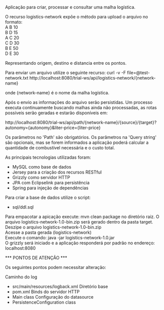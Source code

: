 Aplicação para criar, processar e consultar uma malha logística.

O recurso logistics-network expõe o método para upload o arquivo no formato: <br/>
A B 10 <br/>
B D 15 <br/>
A C 20 <br/>
C D 30 <br/>
B E 50 <br/>
D E 30 <br/>

Representando origem, destino e distancia entre os pontos.

Para enviar um arquivo utilize o seguinte recurso:
curl -v -F file=@test-network.txt http://localhost:8080/trial-ws/api/logistics-network/{network-name}

onde {network-name} é o nome da malha logística.

Após o envio as informações do arquivo serão persistidas.
Um processo executa continuamente buscando malhas ainda não processadas, as rotas possíveis serão geradas e estarão disponíveis em:

http://localhost:8080/trial-ws/api/path/{network-name}/{source}/{target}?autonomy={autonomy}&liter-price={liter-price}

Os parâmetros no 'Path' são obrigatórios.
Os parâmetros na 'Query string' são opcionais, mas se forem informados a aplicação poderá calcular a quantidade de combustível necessária e o custo total.

As principais tecnologias utilizadas foram:
- MySQL como base de dados
- Jersey para a criação dos recursos RESTful
- Grizzly como servidor HTTP
- JPA com Eclipselink para persistência
- Spring para injeção de dependências

Para criar a base de dados utilize o script:
- sql/ddl.sql

Para empacotar a apicação execute:
mvn clean package no diretório raiz. O arquivo logistics-network-1.0-bin.zip será gerado dentro da pasta target. <br/>
Deszipe o arquivo logistics-network-1.0-bin.zip <br/>
Acesse a pasta gerada (logistics-network) <br/>
Execute o comando: java -jar logistics-network-1.0.jar <br/>
O grizzly será iniciado e a aplicação responderá por padrão no endereço: localhost:8080

*** PONTOS DE ATENÇÃO ***

Os seguintes pontos podem necessitar alteração:

Caminho do log
- src/main/resources/logback.xml
Diretório base
- pom.xml
Binds do servidor HTTP
- Main class
Configuração do datasource
- PersistenceConfiguration class




